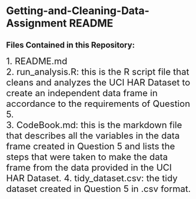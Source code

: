# Getting-and-Cleaning-Data-Assignment README

## Files Contained in this Repository:

<font size="5"> 
1. README.md <br>
2. run_analysis.R: this is the R script file that cleans and analyzes the UCI HAR Dataset to create an independent data frame in accordance to the requirements of Question 5. <br>
3. CodeBook.md: this is the markdown file that describes all the variables in the data frame created in Question 5 and lists the steps that were taken to make the data frame from the data provided in the UCI HAR Dataset.
4. tidy_dataset.csv: the tidy dataset created in Question 5 in .csv format.
</font>